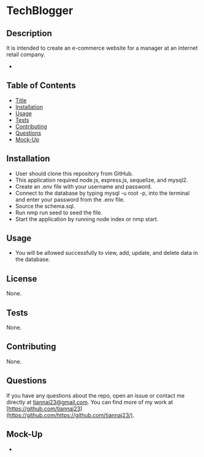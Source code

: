 # TechBlogger


## Description
It is intended to create an e-commerce website for a manager at an internet retail company.

- 


## Table of Contents
- [Title](#title)
- [Installation](#installation)
- [Usage](#usage)
- [Tests](#tests)
- [Contributing](#contributing)
- [Questions](#questions)
- [Mock-Up](#mock-up)


## Installation
- User should clone this repository from GitHub.
- This application required node.js, express.js, sequelize, and mysql2.
- Create an .env file with your username and password.
- Connect to the database by typing mysql -u root -p, into the terminal and enter your password from the .env file.
- Source the schema.sql.
- Run nmp run seed to seed the file.
- Start the application by running node index or nmp start.

## Usage
- You will be allowed successfully to view, add, update, and delete data in the database.

## License
None.

## Tests
None.

## Contributing
None.

## Questions
If you have any questions about the repo, open an issue or contact me directly at tiannaj23@gmail.com. You can find more of my work at [https://github.com/tiannaj23](https://github.com/https://github.com/tiannaj23/).

## Mock-Up

- 

